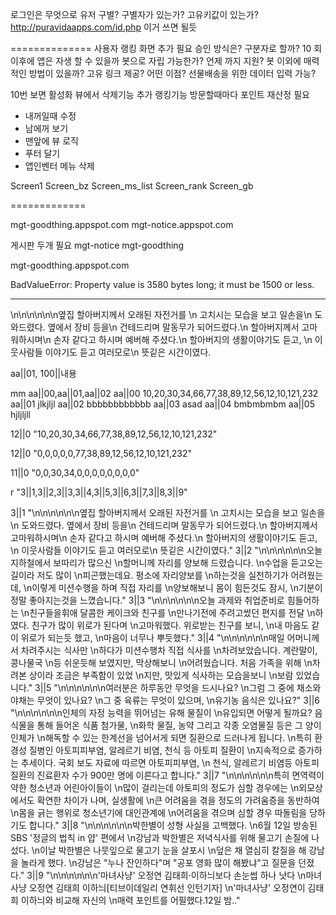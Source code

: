

로그인은 무엇으로 유저 구별? 구별자가 있는가?  고유키값이 있는가?  http://puravidaapps.com/id.php  이거 쓰면 될듯

==============
사용자 랭킹 화면 추가 필요
승인 방식은? 구분자로 할까?
10 회 이후에 앱은 자생 할 수 있을까
봇으로 자립 가능한가? 언제 까지 지원?
봇 이외에 매력적인 방법이 있을까? 고유 링크 제공? 어떤 이점?  선물배송을 위한 데이터 입력 가능?



10번 보면 활성화
뷰에서 삭제기능 추가
랭킹기능
방문할때마다 포인트 재산정 필요

- 내꺼일때 수정
- 남에꺼 보기
- 맨앞에 뷰 로직
- 푸터 달기
- 앱인벤터 메뉴 삭제


Screen1
Screen_bz
Screen_ms_list
Screen_rank
Screen_gb



=============


mgt-goodthing.appspot.com
mgt-notice.appspot.com

게시판 두개 필요
mgt-notice
mgt-goodthing

mgt-goodthing.appspot.com

BadValueError: Property value is 3580 bytes long; it must be 1500 or less.

--- -- -- -- -- -- -- -- -- -- -- -- -- -- -- -- -- -- -- --

\n\n\n\n\n\n옆집 할아버지께서 오래된 자전거를 \n 고치시는 모습을 보고 일손을\n 도와드렸다. 옆에서 장비 등을\n 건테드리며 말동무가 되어드렸다.\n 할아버지께서 고마워하시며\n 손자 같다고 하시며 예버해 주셨다.\n 할아버지의 생활이야기도 듣고, \n 이웃사람들 이야기도 듣고 여러모로\n 뜻깉은 시간이였다.

aa||01, 100||내용

mm  aa||00,aa||01,aa||02
aa||00   10,20,30,34,66,77,38,89,12,56,12,10,121,232
aa||01   jlkjljl
aa||02   bbbbbbbbbbbb
aa||03   asad
aa||04   bmbmbmbm
aa||05   hjljljll


12||0  "10,20,30,34,66,77,38,89,12,56,12,10,121,232"

12||0  "0,0,0,0,0,77,38,89,12,56,12,10,121,232"

11||0  "0,0,30,34,0,0,0,0,0,0,0,0"



r "3||1,3||2,3||3,3||4,3||5,3||6,3||7,3||8,3||9"


3||1 "\n\n\n\n\n\n옆집 할아버지께서 오래된 자전거를 \n 고치시는 모습을 보고 일손을\n 도와드렸다. 옆에서 장비 등을\n 건테드리며 말동무가 되어드렸다.\n 할아버지께서 고마워하시며\n 손자 같다고 하시며 예버해 주셨다.\n 할아버지의 생활이야기도 듣고, \n 이웃사람들 이야기도 듣고 여러모로\n 뜻깉은 시간이였다."
3||2 "\n\n\n\n\n\n오늘 지하철에서 보따리가 많으신 \n할머니께 자리를 양보해 드렸습니다. \n수업을 듣고오는길이라 저도 많이 \n피곤했는데요. 평소에 자리양보를 \n하는것을 실천하기가 어려웠는데, \n이렇게 미션수행을 하며 직접 자리를 \n양보해보니 몸이 힘든것도 잠시,  \n기분이 정말 좋아지는것을 느꼈습니다."
3||3 "\n\n\n\n\n\n오늘 과제와 취업준비로 힘들어하는  \n친구들을휘애 달콤한 케이크와 친구를 \n만나기전에 주려고썼던 편지를 전달 \n하였다. 친구가 많이 위로가 된다며 \n고마워했다. 위로받는 친구를 보니,  \n내 마음도 같이 위로가 되는듯 했고,  \n마음이 너무나 뿌듯했다."
3||4 "\n\n\n\n\n\n매일 어머니께서 차려주시는 식사만 \n하다가 미션수행차 직접 식사를  \n차려보았습니다. 계란말이,콩나물국 \n등 쉬운듯해 보였지만, 막상해보니 \n어려웠습니다. 처음 가족을 위해 \n차려본 상이라 조금은 부족함이 있었 \n지만, 맛있게 식사하는 모습을보니 \n보람 있었습니다."
3||5 "\n\n\n\n\n\n여러분은 하루동안 무엇을 드시나요? \n그럼 그 중에 채소와 야채는 무엇이 있나요? \n그 중 육류는 무엇이 있으며,  \n유기농 음식은 있나요?"
3||6 "\n\n\n\n\n\n인체의 자정 능력을 뛰어넘는 유해 물질이  \n유입되면 어떻게 될까요? 음식물을 통해 들어온 식품 첨가물, \n화학 물질, 농약 그리고 각종 오염물질 등은 그 양이 인체가 \n해독할 수 있는 한계선을 넘어서게 되면 질환으로 드러나게 됩니다.  \n특히 환경성 질병인 아토피피부염, 알레르기 비염, 천식 등 아토피 질환이  \n지속적으로 증가하는 추세이다. 국회 보도 자료에 따르면 아토피피부염,  \n 천식, 알레르기 비염등 아토피질환의 진료환자 수가 900만 명에 이른다고 합니다."
3||7 "\n\n\n\n\n\n특히 면역력이 약한 청소년과 어린아이들이  \n많이 걸리는데 아토피의 정도가 심할 경우에는  \n외모상에서도 확연한 차이가 나며, 실생활에  \n큰 어려움을 겪을 정도의 가려움증을 동반하여  \n몸을 긁는 행위로 청소년기에 대인관계에  \n어려움을 겪으며 심할 경우 따돌림을 당하기도 합니다."
3||8 "\n\n\n\n\n\n박한별이 성형 사실을 고백했다. \n6월 12일 방송된 SBS '정글의 법칙 in 얍' 편에서  \n강남과 박한별은 저녁식사를 위해 물고기 손질에 나섰다. \n이날 박한별은 나뭇잎으로 물고기 눈을 살포시  \n덮은 채 열심히 칼질을 해 강남을 놀라게 했다. \n강남은 "누나 잔인하다"며 "공포 영화 많이 해봤냐"고 질문을 던졌다."
3||9 "\n\n\n\n\n\n'마녀사냥' 오정연 김태희·이하늬보다 손눈썹 하나 낫다 \n마녀사냥 오정연 김태희 이하늬[티브이데일리 연휘선 인턴기자] \n'마녀사냥' 오정연이 김태희 이하늬와 비교해 자신의  \n매력 포인트를 어필했다.12일 밤.."



